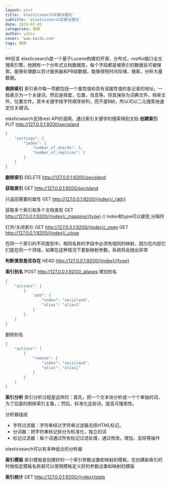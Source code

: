 ```yaml
---
layout: post
title: 'elasticsearch实践与理论'
subtitle: 'elasticsearch实践与理论'
date: 2019-07-03 
categories: 搜索
author: yates
cover: 'www.baidu.com'
tags: 搜索
---
```


##前言 
elasticsearch是一个基于Lucene构建的开源，分布式，restful接口全文搜索引擎。他拥有一个分布式文档数据库，每个字段都是被索引的数据且可被搜索，能够处理数以百计服务器和PB级数据，能够很短时间存储，搜索，分析大量数据。

**倒排索引**
索引表中每一项都包括一个属性值和具有该属性值的各记录的地址。一般表示为一个关键词，然后是频度，位置，信息等。将其保存为词典文件，频率文件，位置文件。其中关键字按字符顺序排列，而不是B树，所以可以二元搜索快速定位关键词。

elasticsearch支持rest API的调用，通过索引关键字的搜索得到文档
**创建索引**
PUT http://127.0.0.1:9200/secisland
```java
{
    "settings": {
        "index": {
            "number_of_shards": 3,
            "number_of_replicas": 2
        }
    }
}
```

**删除索引**
DELETE http://127.0.0.1:9200/secisland

**获取索引**
GET http://127.0.0.1:9200/secisland

只返回需要的属性
GET http://127.0.0.1:9200/{index}/_{attr}

获取多个索引和多个文档类型
GET http://127.0.0.1:9200/{index}/_mapping/{type} // index和type可以接受,分隔符

打开/关闭索引
GET http://127.0.0.1:9200/{index}/_open
GET http://127.0.0.1:9200/{index}/_close

在同一个索引的不同类型中，相同名称的字段中必须有相同的映射，因为在内部它们是在同一个领域，如果在这种情况下更新映射参数，系统将会抛出异常

**判断类型是否存在**
HEAD http://127.0.0.1:9200/{index}/{type}

**索引别名**
POST http://127.0.0.1:9200/_aliases
增加别名
```java
{
    "actions": [
        {
            "add": {
                "index": "secisland",
                "alias": "alias1"
            }
        }
    ]
}
```
删除别名
```java
{
    "actions": [
        {
            "remove": {
                "index": "secisland",
                "alias": "alias1"
            }
        }
    ]
}
```

**索引分析**
索引分析过程是这样的：首先，把一个文本块分析成一个个单独的词，为了后面的倒排索引主备，；然后，标准化这些词，提高可搜索性。

分析器组成

- 字符过滤器：字符串经过字符串过滤器去除HTML标记。
- 分词器：把字符串标记拆分为标准化，独立的词
- 标记过滤器：每个词通过所有标记过滤处理，通过修改，增加，去除等操作

elasticsearch可以有多种组合的分析器

**索引模板**
索引模板是创建好的一个索引参数设置和映射的模板，在创建新索引的时候指定模板名称就可以使用模板定义好的参数设置和映射的模板

**索引统计**
GET http://127.0.0.1:9200/{index}/stats